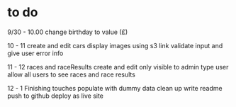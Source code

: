 # to do 

9/30 - 10.00
change birthday to value (£)

10 - 11
create and edit cars
    display images using s3 link
    validate input and give user error info

11 - 12
races and raceResults 
    create and edit only visible to admin type user
    allow all users to see races and race results

12 - 1
Finishing touches
    populate with dummy data
    clean up
    write readme
    push to github
    deploy as live site


